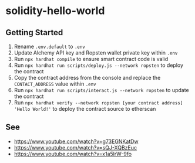 # solidity-hello-world

## Getting Started
1. Rename `.env.default` to `.env`
2. Update Alchemy API key and Ropsten wallet private key within `.env`
3. Run `npx hardhat compile` to ensure smart contract code is valid
4. Run `npx hardhat run scripts/deploy.js --network ropsten` to deploy the contract
5. Copy the contract address from the console and replace the `CONTACT_ADDRESS` value within `.env`
6. Run `npx hardhat run scripts/interact.js --network ropsten` to update the contract
7. Run `npx hardhat verify --network ropsten [your contract address] 'Hello World!'` to deploy the contract source to etherscan

## See
- https://www.youtube.com/watch?v=g73EGNKatDw
- https://www.youtube.com/watch?v=sQJ-XQBzEuc
- https://www.youtube.com/watch?v=x1a5lrW-9fo